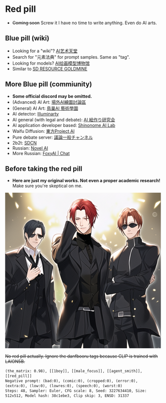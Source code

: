 # Red pill #

- ~~Coming soon~~ Screw it I have no time to write anything. Even do AI arts.

## Blue pill (wiki) ##

- Looking for a "wiki"? [AI艺术天堂](https://a2a.top/)
- Search for "元素法典" for prompt samples. Same as "tag".
- Looking for models? [AI绘画模型博物馆](https://aimodel.subrecovery.top/)
- Similar to [SD RESOURCE GOLDMINE](https://rentry.org/sdgoldmine)

## More Blue pill (commiunity) ##

- **Some official discord may be omitted.**
- (Advanced) AI Art: [場外AI繪圖討論區](https://discord.gg/k57gkxWgev) 
- (General) AI Art: [鳥巢AI 藝術學園](https://discord.gg/gUSqkYE7)
- AI detector: [Illuminarty](https://discord.gg/YeTYaUe8)
- AI general (with legal and debate): [AI 絵作り研究会](https://discord.gg/ai-art)
- AI application developer based: [Shinonome AI Lab](https://discord.gg/RcRKUMu5)
- Waifu Diffusion: [東方Project AI](https://discord.gg/touhouai)
- Pure debate server: [議論一般チャンネル](https://discord.gg/xpjUU2nK)
- 2b2t: [SDCN](https://t.me/StableDiffusion_CN)
- Russian: [Novel AI](https://t.me/Novel_AI_Group)
- More Russian: [FoxyAI | Chat](https://t.me/ai_regeneration_chat)

## Before taking the red pill ##

- **Here are just my original works. Not even a proper academic research!** Make sure you're skeptical on me.

![img/agent_smith.png](img/agent_smith.png)

~~No red pill actually. Ignore the danfbooru tags because CLIP is trained with LAION5B.~~

```
(the_matrix: 0.98), [[1boy]], [[male_focus]], [[agent_smith]], [[red_pill]]
Negative prompt: (bad:0), (comic:0), (cropped:0), (error:0), (extra:0), (low:0), (lowres:0), (speech:0), (worst:0)
Steps: 48, Sampler: Euler, CFG scale: 8, Seed: 3227634410, Size: 512x512, Model hash: 38c1ebe3, Clip skip: 3, ENSD: 31337
```